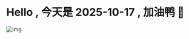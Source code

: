
# Hello , 今天是 2025-10-17 , 加油鸭 🤭

![img](https://v1.jinrishici.com/all.svg?font-size=18&spacing=4)

